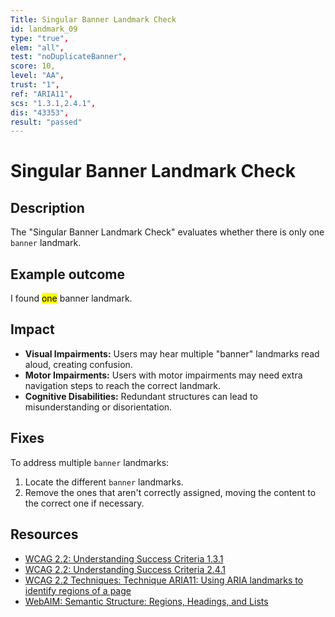 ```yaml
---
Title: Singular Banner Landmark Check
id: landmark_09
type: "true",
elem: "all",
test: "noDuplicateBanner",
score: 10,
level: "AA",
trust: "1",
ref: "ARIA11",
scs: "1.3.1,2.4.1",
dis: "43353",
result: "passed"
---
```


# Singular Banner Landmark Check

## Description

The "Singular Banner Landmark Check" evaluates whether there is only one <code>banner</code> landmark.

## Example outcome

I found <mark>one</mark> banner landmark.

## Impact

- **Visual Impairments:** Users may hear multiple "banner" landmarks read aloud, creating confusion.
- **Motor Impairments:** Users with motor impairments may need extra navigation steps to reach the correct landmark.
- **Cognitive Disabilities:** Redundant structures can lead to misunderstanding or disorientation.

## Fixes

To address multiple <code>banner</code> landmarks:

1. Locate the different <code>banner</code> landmarks.
2. Remove the ones that aren't correctly assigned, moving the content to the correct one if necessary.

## Resources

- [WCAG 2.2: Understanding Success Criteria 1.3.1](https://www.w3.org/WAI/WCAG22/Understanding/info-and-relationships)
- [WCAG 2.2: Understanding Success Criteria 2.4.1](https://www.w3.org/WAI/WCAG22/Understanding/bypass-blocks)
- [WCAG 2.2 Techniques: Technique ARIA11: Using ARIA landmarks to identify regions of a page](https://www.w3.org/WAI/WCAG22/Techniques/aria/ARIA11)
- [WebAIM: Semantic Structure: Regions, Headings, and Lists](https://webaim.org/techniques/semanticstructure/)
